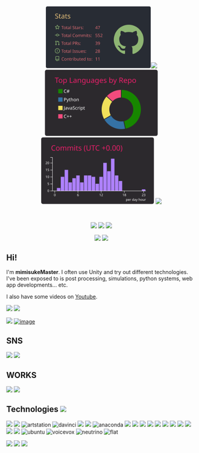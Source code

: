 <p align="center">
 <img src="https://raw.githubusercontent.com/mimisukeMaster/mimisukeMaster/main/profile-summary-card-output/onedark/3-stats.svg" width="280px"><img src="https://github-readme-stats.vercel.app/api/top-langs/?username=mimisukeMaster&layout=compact&langs_count=15&theme=onedark&hide=shaderlab" width="300px">
<br>
<img src="https://raw.githubusercontent.com/mimisukeMaster/mimisukeMaster/main/profile-summary-card-output/monokai/1-repos-per-language.svg" width="300px">
<img src="https://raw.githubusercontent.com/mimisukeMaster/mimisukeMaster/main/profile-summary-card-output/monokai/4-productive-time.svg" width="300px">
 
 <img src="https://github-profile-trophy.vercel.app/?username=mimisukeMaster&theme=radical&no-frame=true&rank=-?">
</p>
 
<br><p align="center">
[<img src="https://img.shields.io/badge/-X-X.svg?style=flat-square&logo=X&logoColor=white&color=black">](https://twitter.com/mimisukeMaster)
[<img src="https://img.shields.io/badge/-ArtStation-artstation.svg?&style=flat-square&logo=artstation&logoColor=blue&color=gray">](https://www.artstation.com/mimisukemaster)
[<img src="https://img.shields.io/badge/-Youtube-youtube.svg?&style=flat-square&logo=youtube&logoColor=white&color=red">](https://www.youtube.com/channel/UCWnmp8t4GJzcjBxhtgo9rKQ)

<p align="center">
<img src="https://komarev.com/ghpvc/?username=mimisukeMaster">
<img src="https://img.shields.io/github/followers/mimisukeMaster?color=f38ac5?label=follow &logo=github&style=flat">


## Hi! 

I'm **mimisukeMaster**. I often use Unity and try out different technologies. I've been exposed to is post processing, simulations, python systems, web app developments... etc.

I also have some videos on [Youtube](https://www.youtube.com/channel/UCWnmp8t4GJzcjBxhtgo9rKQ).

[<img src="https://user-images.githubusercontent.com/81568941/134357931-f76bb642-a2ef-44da-8b0b-51cc66f9fda3.png" width="390px">](https://www.artstation.com/artwork/JeRzxa)
[<img src="https://github.com/user-attachments/assets/c45c6f74-75bf-46cd-92e9-1e09ae9610f9" width="370px">](https://github.com/mimisukeMaster/Simulation-of-Universal-Gravitation)

[<img src="https://github.com/user-attachments/assets/9d7ebcbd-1207-4e3d-92c2-b81a1e46030d" width="350px">](https://github.com/mimisukeMaster/MarkovChainGenerator)
[<img alt="image" src="https://github.com/user-attachments/assets/61b8adaa-7d79-4095-a4b3-30d19e9b4f3c" width="415px">](https://github.com/mimisukeMaster/AI-VOICEVOX)


## SNS
[<img src="https://github.com/mimisukeMaster/mimisukeMaster/assets/81568941/476ca95c-12f1-4a4d-8bc0-855473c8b832" width="32px">](https://twitter.com/mimisukeMaster) 
[<img src="https://user-images.githubusercontent.com/81568941/134698076-72b6b031-c592-4940-892d-e9307264cdd7.png" width="36px">](https://www.youtube.com/channel/UCWnmp8t4GJzcjBxhtgo9rKQ) 

## WORKS
[<img src="https://img.shields.io/badge/ART STATION-black?style=flat-square&logo=artstation" width="160px">](https://www.artstation.com/mimisukemaster) 
[<img src="https://user-images.githubusercontent.com/81568941/158958883-3bc5b439-74ec-4c4b-b2b4-fa5721e57303.png" width="150px">](https://unityroom.com/users/mimisukemaster)
## Technologies <img src="https://media2.giphy.com/media/WFZvB7VIXBgiz3oDXE/giphy.gif" width="3%">
[<img src="https://skillicons.dev/icons?i=unity">](https://unity.com/ja)
[<img src="https://skillicons.dev/icons?i=blender">](https://www.blender.org/)
<img alt="artstation" src="https://github.com/user-attachments/assets/4642eb21-92f0-4f5e-89ef-0075be17e215" height="45px">
<img alt="davinci" src=https://github.com/user-attachments/assets/27b9e89c-52ee-41e3-a15f-7e9cf8d425b6 height="50px">
[<img src="https://skillicons.dev/icons?i=cs">](https://docs.microsoft.com/ja-jp/dotnet/csharp/)
[<img src="https://skillicons.dev/icons?i=python">](https://www.python.org/)
<img alt="anaconda" src="https://github.com/user-attachments/assets/ba1309af-42ba-49bc-9f62-fc995a055757" height="50px">
[<img src="https://skillicons.dev/icons?i=js">](https://developer.mozilla.org/ja/docs/Web/JavaScript)
[<img src="https://skillicons.dev/icons?i=nodejs">](https://nodejs.org/en)
[<img src="https://skillicons.dev/icons?i=npm">](https://www.npmjs.com/)
<img src="https://skillicons.dev/icons?i=html">
<img src="https://skillicons.dev/icons?i=css">
<img src="https://skillicons.dev/icons?i=vercel">
<img src="https://skillicons.dev/icons?i=vscode">
<img src="https://skillicons.dev/icons?i=rider">
<img src="https://skillicons.dev/icons?i=opencv">
<img src="https://skillicons.dev/icons?i=pycharm">
<img src="https://skillicons.dev/icons?i=linux">
<img alt="ubuntu" src="https://github.com/user-attachments/assets/7ec913c2-dcc5-42e6-84eb-eceea5df278c" height="50px">
<img alt="voicevox" src="https://github.com/user-attachments/assets/f67cf454-bbf7-4aad-a45c-9818ae8a90aa" height="55px">
<img alt="neutrino" src="https://github.com/user-attachments/assets/046f67dd-ba73-4bfe-b494-672937eb07bc" height="53px">
<img alt="flat" src="https://github.com/user-attachments/assets/3f7ada68-bac7-4d66-9ccb-8a60e4b5ead8" height="49px">


[<img src="https://img.shields.io/badge/Unity-MLAgents-black.svg?logo=unity">](https://unity.com/products/machine-learning-agents)
[<img src="https://img.shields.io/badge/Azure Kinect-purple.svg">](https://azure.microsoft.com/ja-jp/services/kinect-dk/)
[<img src="https://img.shields.io/badge/ARKit-pink.svg?logo=apple">](https://unity.com/ja/unity/features/arfoundation)
 
